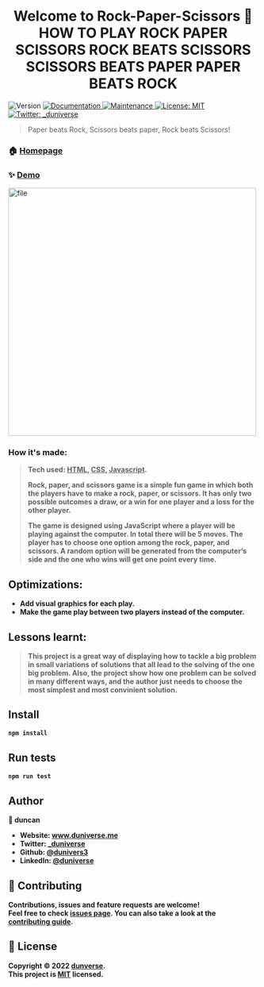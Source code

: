 <h1 align="center">
  Welcome to Rock-Paper-Scissors 👋
  HOW TO PLAY ROCK PAPER SCISSORS
  ROCK BEATS SCISSORS
  SCISSORS BEATS PAPER
  PAPER BEATS ROCK
</h1>
<p>
  <img alt="Version" src="https://img.shields.io/badge/version-0.0.1-blue.svg?cacheSeconds=2592000" />
  <a href="https://github.com/dunivers3/Rock-Paper-Scissors#readme" target="_blank">
    <img alt="Documentation" src="https://img.shields.io/badge/documentation-yes-brightgreen.svg" />
  </a>
  <a href="https://github.com/dunivers3/Rock-Paper-Scissors/graphs/commit-activity" target="_blank">
    <img alt="Maintenance" src="https://img.shields.io/badge/Maintained%3F-yes-green.svg" />
  </a>
  <a href="https://github.com/dunivers3/Rock-Paper-Scissors/blob/master/LICENSE" target="_blank">
    <img alt="License: MIT" src="https://img.shields.io/badge/License-MIT-yellow.svg" />
  </a>
  <a href="https://twitter.com/_duniverse" target="_blank">
    <img alt="Twitter: _duniverse" src="https://img.shields.io/twitter/follow/_duniverse.svg?style=social" />
  </a>
</p>

> Paper beats Rock, Scissors beats paper, Rock beats Scissors!

### 🏠 [Homepage](https://duniverse-rps-fun-game.netlify.app/)

### ✨ [Demo](https://dunivers3.github.io/Rock-Paper-Scissors/)

<img src="https://images.unsplash.com/photo-1614032686163-bdc24c13d0b6?ixlib=rb-1.2.1&ixid=MnwxMjA3fDB8MHxwaG90by1wYWdlfHx8fGVufDB8fHx8&auto=format&fit=crop&w=1074&q=80" style="width: auto; height: 500px" alt ="file">

### How it's made:

> <strong>Tech used: <u>HTML</u>, <u>CSS</u>, <u>Javascript</u>. </br>
>
> Rock, paper, and scissors game is a simple fun game in which both the players have to make a rock, paper, or scissors. It has only two possible outcomes a draw, or a win for one player and a loss for the other player.
>
> The game is designed using JavaScript where a player will be playing against the computer. In total there will be 5 moves. The player has to choose one option among the rock, paper, and scissors. A random option will be generated from the computer’s side and the one who wins will get one point every time.

## Optimizations:

-   Add visual graphics for each play.
-   Make the game play between two players instead of the computer.

## Lessons learnt:

> This project is a great way of displaying how to tackle a big problem in small variations of solutions that all lead to the solving of the one big problem.
> Also, the project show how one problem can be solved in many different ways, and the author just needs to choose the most simplest and most convinient solution.

## Install

```sh
npm install
```

## Run tests

```sh
npm run test
```

## Author

👤 **duncan**

-   Website: www.duniverse.me
-   Twitter: [\_duniverse](https://twitter.com/_duniverse)
-   Github: [@dunivers3](https://github.com/dunivers3)
-   LinkedIn: [@duniverse](https://linkedin.com/in/duniverse)

## 🤝 Contributing

Contributions, issues and feature requests are welcome!<br />Feel free to check [issues page](https://github.com/dunivers3/Rock-Paper-Scissors/issues). You can also take a look at the [contributing guide](https://github.com/dunivers3/Rock-Paper-Scissors/blob/master/CONTRIBUTING.md).

## 📝 License

Copyright © 2022 [dunverse](https://github.com/dunivers3).<br />
This project is [MIT](https://github.com/dunivers3/Rock-Paper-Scissors/blob/master/LICENSE) licensed.
